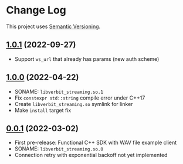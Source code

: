 # Change Log

This project uses [Semantic Versioning](http://semver.org/).

## [1.0.1](https://github.com/verbit-ai/verbit-streaming-cpp-sdk/releases/tag/v1.0.1) (2022-09-27)

- Support `ws_url` that already has params (new auth scheme)

## [1.0.0](https://github.com/verbit-ai/verbit-streaming-cpp-sdk/releases/tag/v1.0.0) (2022-04-22)

- SONAME: `libverbit_streaming.so.1`
- Fix `constexpr std::string` compile error under C++17
- Create `libverbit_streaming.so` symlink for linker
- Make `install` target fix

## [0.0.1](https://github.com/verbit-ai/verbit-streaming-cpp-sdk/releases/tag/v0.0.1) (2022-03-02)

- First pre-release: Functional C++ SDK with WAV file example client
- SONAME: `libverbit_streaming.so.0`
- Connection retry with exponential backoff not yet implemented
